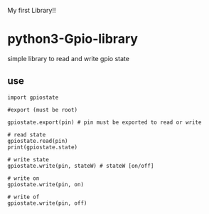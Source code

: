 My first Library!!

# python3-Gpio-library

simple library to read and write gpio state
 
## use

    import gpiostate
    
    #export (must be root)
    
    gpiostate.export(pin) # pin must be exported to read or write 
    
    # read state
    gpiostate.read(pin)
    print(gpiostate.state)
    
    # write state
    gpiostate.write(pin, stateW) # stateW [on/off]
    
    # write on
    gpiostate.write(pin, on)
 
    # write of
    gpiostate.write(pin, off)